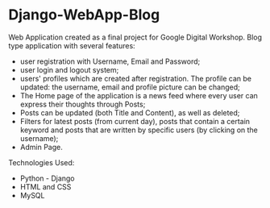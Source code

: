 # Django-WebApp-Blog

Web Application created as a final project for Google Digital Workshop.
Blog type application with several features:
- user registration with Username, Email and Password;
- user login and logout system;
- users' profiles which are created after registration. The profile can be updated: the username, email and profile picture can be changed;
- The Home page of the application is a news feed where every user can express their thoughts through Posts;
- Posts can be updated (both Title and Content), as well as deleted;
- Filters for latest posts (from current day), posts that contain a certain keyword and posts that are written by specific users (by clicking on the username);
- Admin Page.

Technologies Used: 
- Python - Django
- HTML and CSS
- MySQL
